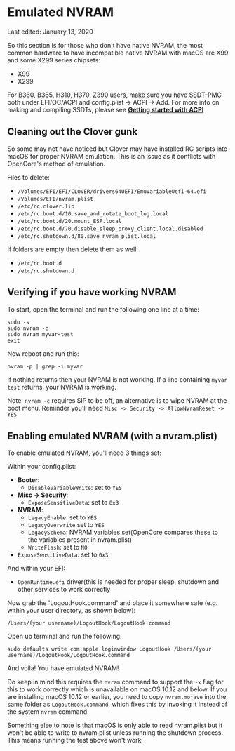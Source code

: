 # Emulated NVRAM

Last edited: January 13, 2020

So this section is for those who don't have native NVRAM, the most common hardware to have incompatible native NVRAM with macOS are X99 and some X299 series chipsets:

* X99 
* X299

For B360, B365, H310, H370, Z390 users, make sure you have [SSDT-PMC](https://github.com/acidanthera/OpenCorePkg/blob/master/Docs/AcpiSamples/SSDT-PMC.dsl) both under EFI/OC/ACPI and config.plist -> ACPI -> Add. For more info on making and compiling SSDTs, please see [**Getting started with ACPI**](../extras/acpi.md)

## Cleaning out the Clover gunk

So some may not have noticed but Clover may have installed RC scripts into macOS for proper NVRAM emulation. This is an issue as it conflicts with OpenCore's method of emulation.

Files to delete:

* `/Volumes/EFI/EFI/CLOVER/drivers64UEFI/EmuVariableUefi-64.efi`
* `/Volumes/EFI/nvram.plist`
* `/etc/rc.clover.lib`
* `/etc/rc.boot.d/10.save_and_rotate_boot_log.local`
* `/etc/rc.boot.d/20.mount_ESP.local`
* `/etc/rc.boot.d/70.disable_sleep_proxy_client.local.disabled`
* `/etc/rc.shutdown.d/80.save_nvram_plist.local​`

If folders are empty then delete them as well:

* `/etc/rc.boot.d`
* `/etc/rc.shutdown.d​`

## Verifying if you have working NVRAM

To start, open the terminal and run the following one line at a time:

```text
sudo -s
sudo nvram -c 
sudo nvram myvar=test
exit
```

Now reboot and run this:

```text
nvram -p | grep -i myvar
```

If nothing returns then your NVRAM is not working. If a line containing `myvar test` returns, your NVRAM is working.

Note: `nvram -c` requires SIP to be off, an alternative is to wipe NVRAM at the boot menu. Reminder you'll need `Misc -> Security -> AllowNvramReset -> YES`

## Enabling emulated NVRAM (with a nvram.plist)

To enable emulated NVRAM, you'll need 3 things set:

Within your config.plist:

* **Booter**: 
  * `DisableVariableWrite`: set to `YES`
* **Misc -> Security**:
  * `ExposeSensitiveData`: set to `0x3`
* **NVRAM**:
  * `LegacyEnable`: set to `YES`
  * `LegacyOverwrite` set to `YES`
  * `LegacySchema`: NVRAM variables set(OpenCore compares these to the variables present in nvram.plist)
  * `WriteFlash`: set to `NO`
* `ExposeSensitiveData`: set to `0x3`

And within your EFI:

* `OpenRuntime.efi` driver(this is needed for proper sleep, shutdown and other services to work correctly

Now grab the 'LogoutHook.command' and place it somewhere safe (e.g. within your user directory, as shown below):

`/Users/(your username)/LogoutHook/LogoutHook.command`

Open up terminal and run the following:

`sudo defaults write com.apple.loginwindow LogoutHook /Users/(your username)/LogoutHook/LogoutHook.command`

And voila! You have emulated NVRAM!

Do keep in mind this requires the `nvram` command to support the `-x` flag for this to work correctly which is unavailable on macOS 10.12 and below. If you are installing macOS 10.12 or earlier, you need to copy `nvram.mojave` into the same folder as `LogoutHook.command`, which fixes this by invoking it instead of the system `nvram` command.

Something else to note is that macOS is only able to read nvram.plist but it won't be able to write to nvram.plist unless running the shutdown process. This means running the test above won't work

